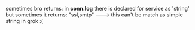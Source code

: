 sometimes bro returns: 
in **conn.log** there is declared for service as 'string'
but sometimes it returns: 
"ssl,smtp" ---> this can't be match as simple string in grok  :(
